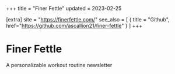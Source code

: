 +++
title = "Finer Fettle"
updated = 2023-02-25

[extra]
site = "https://finerfettle.com/"
see_also = [
  { title = "Github", href="https://github.com/ascallion21/finer-fettle" }
]
+++

# Finer Fettle

A personalizable workout routine newsletter